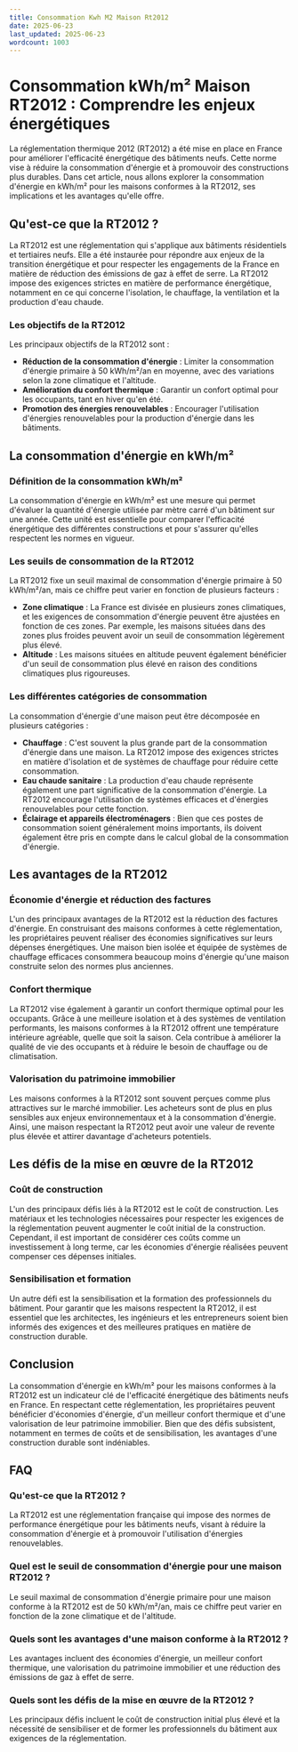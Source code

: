 ```yaml
---
title: Consommation Kwh M2 Maison Rt2012
date: 2025-06-23
last_updated: 2025-06-23
wordcount: 1003
---
```


# Consommation kWh/m² Maison RT2012 : Comprendre les enjeux énergétiques

La réglementation thermique 2012 (RT2012) a été mise en place en France pour améliorer l'efficacité énergétique des bâtiments neufs. Cette norme vise à réduire la consommation d'énergie et à promouvoir des constructions plus durables. Dans cet article, nous allons explorer la consommation d'énergie en kWh/m² pour les maisons conformes à la RT2012, ses implications et les avantages qu'elle offre.

## Qu'est-ce que la RT2012 ?

La RT2012 est une réglementation qui s'applique aux bâtiments résidentiels et tertiaires neufs. Elle a été instaurée pour répondre aux enjeux de la transition énergétique et pour respecter les engagements de la France en matière de réduction des émissions de gaz à effet de serre. La RT2012 impose des exigences strictes en matière de performance énergétique, notamment en ce qui concerne l'isolation, le chauffage, la ventilation et la production d'eau chaude.

### Les objectifs de la RT2012

Les principaux objectifs de la RT2012 sont :

- **Réduction de la consommation d'énergie** : Limiter la consommation d'énergie primaire à 50 kWh/m²/an en moyenne, avec des variations selon la zone climatique et l'altitude.
- **Amélioration du confort thermique** : Garantir un confort optimal pour les occupants, tant en hiver qu'en été.
- **Promotion des énergies renouvelables** : Encourager l'utilisation d'énergies renouvelables pour la production d'énergie dans les bâtiments.

## La consommation d'énergie en kWh/m²

### Définition de la consommation kWh/m²

La consommation d'énergie en kWh/m² est une mesure qui permet d'évaluer la quantité d'énergie utilisée par mètre carré d'un bâtiment sur une année. Cette unité est essentielle pour comparer l'efficacité énergétique des différentes constructions et pour s'assurer qu'elles respectent les normes en vigueur.

### Les seuils de consommation de la RT2012

La RT2012 fixe un seuil maximal de consommation d'énergie primaire à 50 kWh/m²/an, mais ce chiffre peut varier en fonction de plusieurs facteurs :

- **Zone climatique** : La France est divisée en plusieurs zones climatiques, et les exigences de consommation d'énergie peuvent être ajustées en fonction de ces zones. Par exemple, les maisons situées dans des zones plus froides peuvent avoir un seuil de consommation légèrement plus élevé.
- **Altitude** : Les maisons situées en altitude peuvent également bénéficier d'un seuil de consommation plus élevé en raison des conditions climatiques plus rigoureuses.

### Les différentes catégories de consommation

La consommation d'énergie d'une maison peut être décomposée en plusieurs catégories :

- **Chauffage** : C'est souvent la plus grande part de la consommation d'énergie dans une maison. La RT2012 impose des exigences strictes en matière d'isolation et de systèmes de chauffage pour réduire cette consommation.
- **Eau chaude sanitaire** : La production d'eau chaude représente également une part significative de la consommation d'énergie. La RT2012 encourage l'utilisation de systèmes efficaces et d'énergies renouvelables pour cette fonction.
- **Éclairage et appareils électroménagers** : Bien que ces postes de consommation soient généralement moins importants, ils doivent également être pris en compte dans le calcul global de la consommation d'énergie.

## Les avantages de la RT2012

### Économie d'énergie et réduction des factures

L'un des principaux avantages de la RT2012 est la réduction des factures d'énergie. En construisant des maisons conformes à cette réglementation, les propriétaires peuvent réaliser des économies significatives sur leurs dépenses énergétiques. Une maison bien isolée et équipée de systèmes de chauffage efficaces consommera beaucoup moins d'énergie qu'une maison construite selon des normes plus anciennes.

### Confort thermique

La RT2012 vise également à garantir un confort thermique optimal pour les occupants. Grâce à une meilleure isolation et à des systèmes de ventilation performants, les maisons conformes à la RT2012 offrent une température intérieure agréable, quelle que soit la saison. Cela contribue à améliorer la qualité de vie des occupants et à réduire le besoin de chauffage ou de climatisation.

### Valorisation du patrimoine immobilier

Les maisons conformes à la RT2012 sont souvent perçues comme plus attractives sur le marché immobilier. Les acheteurs sont de plus en plus sensibles aux enjeux environnementaux et à la consommation d'énergie. Ainsi, une maison respectant la RT2012 peut avoir une valeur de revente plus élevée et attirer davantage d'acheteurs potentiels.

## Les défis de la mise en œuvre de la RT2012

### Coût de construction

L'un des principaux défis liés à la RT2012 est le coût de construction. Les matériaux et les technologies nécessaires pour respecter les exigences de la réglementation peuvent augmenter le coût initial de la construction. Cependant, il est important de considérer ces coûts comme un investissement à long terme, car les économies d'énergie réalisées peuvent compenser ces dépenses initiales.

### Sensibilisation et formation

Un autre défi est la sensibilisation et la formation des professionnels du bâtiment. Pour garantir que les maisons respectent la RT2012, il est essentiel que les architectes, les ingénieurs et les entrepreneurs soient bien informés des exigences et des meilleures pratiques en matière de construction durable.

## Conclusion

La consommation d'énergie en kWh/m² pour les maisons conformes à la RT2012 est un indicateur clé de l'efficacité énergétique des bâtiments neufs en France. En respectant cette réglementation, les propriétaires peuvent bénéficier d'économies d'énergie, d'un meilleur confort thermique et d'une valorisation de leur patrimoine immobilier. Bien que des défis subsistent, notamment en termes de coûts et de sensibilisation, les avantages d'une construction durable sont indéniables.

## FAQ

### Qu'est-ce que la RT2012 ?

La RT2012 est une réglementation française qui impose des normes de performance énergétique pour les bâtiments neufs, visant à réduire la consommation d'énergie et à promouvoir l'utilisation d'énergies renouvelables.

### Quel est le seuil de consommation d'énergie pour une maison RT2012 ?

Le seuil maximal de consommation d'énergie primaire pour une maison conforme à la RT2012 est de 50 kWh/m²/an, mais ce chiffre peut varier en fonction de la zone climatique et de l'altitude.

### Quels sont les avantages d'une maison conforme à la RT2012 ?

Les avantages incluent des économies d'énergie, un meilleur confort thermique, une valorisation du patrimoine immobilier et une réduction des émissions de gaz à effet de serre.

### Quels sont les défis de la mise en œuvre de la RT2012 ?

Les principaux défis incluent le coût de construction initial plus élevé et la nécessité de sensibiliser et de former les professionnels du bâtiment aux exigences de la réglementation.